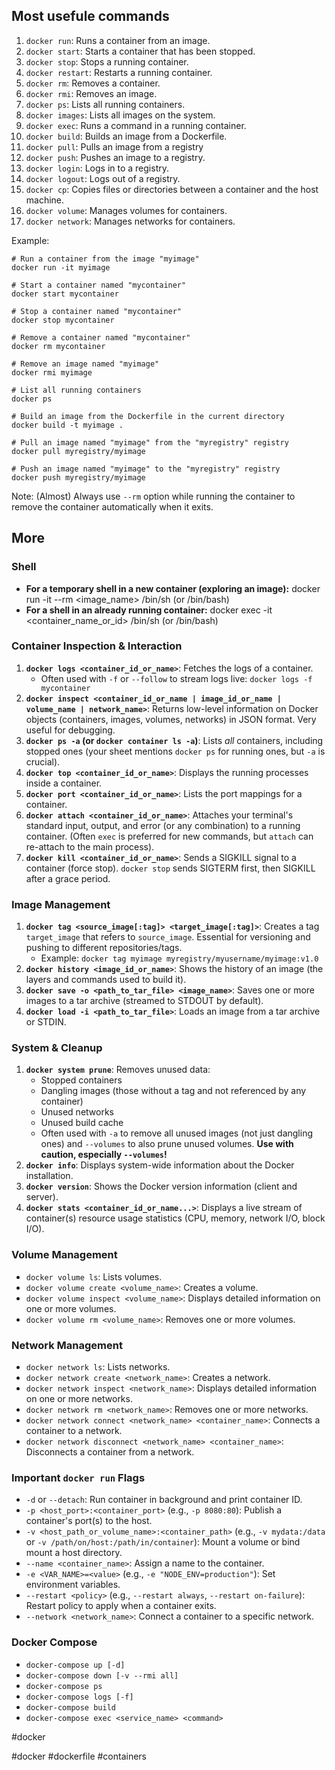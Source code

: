 ## Most usefule commands

1.  `docker run`: Runs a container from an image.
2.  `docker start`: Starts a container that has been stopped.
3.  `docker stop`: Stops a running container.
4.  `docker restart`: Restarts a running container.
5.  `docker rm`: Removes a container.
6.  `docker rmi`: Removes an image.
7.  `docker ps`: Lists all running containers.
8.  `docker images`: Lists all images on the system.
9.  `docker exec`: Runs a command in a running container.
10.  `docker build`: Builds an image from a Dockerfile.
11.  `docker pull`: Pulls an image from a registry
12.  `docker push`: Pushes an image to a registry.
13.  `docker login`: Logs in to a registry.
14.  `docker logout`: Logs out of a registry.
15.  `docker cp`: Copies files or directories between a container and the host machine.
16.  `docker volume`: Manages volumes for containers.
17.  `docker network`: Manages networks for containers.

Example:

```shell
# Run a container from the image "myimage"
docker run -it myimage

# Start a container named "mycontainer"
docker start mycontainer

# Stop a container named "mycontainer"
docker stop mycontainer

# Remove a container named "mycontainer"
docker rm mycontainer

# Remove an image named "myimage"
docker rmi myimage

# List all running containers
docker ps

# Build an image from the Dockerfile in the current directory
docker build -t myimage .

# Pull an image named "myimage" from the "myregistry" registry
docker pull myregistry/myimage

# Push an image named "myimage" to the "myregistry" registry
docker push myregistry/myimage
```

Note: (Almost) Always use `--rm` option while running the container to remove the container automatically when it exits.

## More

### Shell

- **For a temporary shell in a new container (exploring an image):**
    docker run -it --rm <image_name> /bin/sh (or /bin/bash)
- **For a shell in an already running container:**
    docker exec -it <container_name_or_id> /bin/sh (or /bin/bash)

### Container Inspection & Interaction

1.  **`docker logs <container_id_or_name>`**: Fetches the logs of a container.
    *   Often used with `-f` or `--follow` to stream logs live: `docker logs -f mycontainer`
2.  **`docker inspect <container_id_or_name | image_id_or_name | volume_name | network_name>`**: Returns low-level information on Docker objects (containers, images, volumes, networks) in JSON format. Very useful for debugging.
3.  **`docker ps -a` (or `docker container ls -a`)**: Lists *all* containers, including stopped ones (your sheet mentions `docker ps` for running ones, but `-a` is crucial).
4.  **`docker top <container_id_or_name>`**: Displays the running processes inside a container.
5.  **`docker port <container_id_or_name>`**: Lists the port mappings for a container.
6.  **`docker attach <container_id_or_name>`**: Attaches your terminal's standard input, output, and error (or any combination) to a running container. (Often `exec` is preferred for new commands, but `attach` can re-attach to the main process).
7.  **`docker kill <container_id_or_name>`**: Sends a SIGKILL signal to a container (force stop). `docker stop` sends SIGTERM first, then SIGKILL after a grace period.

### Image Management

1.  **`docker tag <source_image[:tag]> <target_image[:tag]>`**: Creates a tag `target_image` that refers to `source_image`. Essential for versioning and pushing to different repositories/tags.
    *   Example: `docker tag myimage myregistry/myusername/myimage:v1.0`
2.  **`docker history <image_id_or_name>`**: Shows the history of an image (the layers and commands used to build it).
3. **`docker save -o <path_to_tar_file> <image_name>`**: Saves one or more images to a tar archive (streamed to STDOUT by default).
4. **`docker load -i <path_to_tar_file>`**: Loads an image from a tar archive or STDIN.

### System & Cleanup

1. **`docker system prune`**: Removes unused data:
    *   Stopped containers
    *   Dangling images (those without a tag and not referenced by any container)
    *   Unused networks
    *   Unused build cache
    *   Often used with `-a` to remove all unused images (not just dangling ones) and `--volumes` to also prune unused volumes. **Use with caution, especially `--volumes`!**
2. **`docker info`**: Displays system-wide information about the Docker installation.
3. **`docker version`**: Shows the Docker version information (client and server).
4. **`docker stats <container_id_or_name...>`**: Displays a live stream of container(s) resource usage statistics (CPU, memory, network I/O, block I/O).

### Volume Management

*   `docker volume ls`: Lists volumes.
*   `docker volume create <volume_name>`: Creates a volume.
*   `docker volume inspect <volume_name>`: Displays detailed information on one or more volumes.
*   `docker volume rm <volume_name>`: Removes one or more volumes.

### Network Management

*   `docker network ls`: Lists networks.
*   `docker network create <network_name>`: Creates a network.
*   `docker network inspect <network_name>`: Displays detailed information on one or more networks.
*   `docker network rm <network_name>`: Removes one or more networks.
*   `docker network connect <network_name> <container_name>`: Connects a container to a network.
*   `docker network disconnect <network_name> <container_name>`: Disconnects a container from a network.

### Important `docker run` Flags

*   `-d` or `--detach`: Run container in background and print container ID.
*   `-p <host_port>:<container_port>` (e.g., `-p 8080:80`): Publish a container's port(s) to the host.
*   `-v <host_path_or_volume_name>:<container_path>` (e.g., `-v mydata:/data` or `-v /path/on/host:/path/in/container`): Mount a volume or bind mount a host directory.
*   `--name <container_name>`: Assign a name to the container.
*   `-e <VAR_NAME>=<value>` (e.g., `-e "NODE_ENV=production"`): Set environment variables.
*   `--restart <policy>` (e.g., `--restart always`, `--restart on-failure`): Restart policy to apply when a container exits.
*   `--network <network_name>`: Connect a container to a specific network.

### Docker Compose

*   `docker-compose up [-d]`
*   `docker-compose down [-v --rmi all]`
*   `docker-compose ps`
*   `docker-compose logs [-f]`
*   `docker-compose build`
*   `docker-compose exec <service_name> <command>`


#docker

<!-- Keywords -->
#docker #dockerfile #containers
<!-- /Keywords -->
